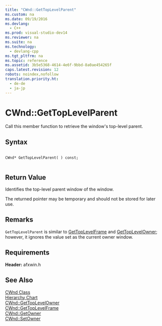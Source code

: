 ```yaml
---
title: "CWnd::GetTopLevelParent"
ms.custom: na
ms.date: 09/19/2016
ms.devlang: 
  - C++
ms.prod: visual-studio-dev14
ms.reviewer: na
ms.suite: na
ms.technology: 
  - devlang-cpp
ms.tgt_pltfrm: na
ms.topic: reference
ms.assetid: 3b5e5368-4614-4e6f-9bbd-8a0ae454265f
caps.latest.revision: 12
robots: noindex,nofollow
translation.priority.ht: 
  - de-de
  - ja-jp
---
```

# CWnd::GetTopLevelParent
Call this member function to retrieve the window's top-level parent.  
  
## Syntax  
  
```  
  
CWnd* GetTopLevelParent( ) const;  
  
```  
  
## Return Value  
 Identifies the top-level parent window of the window.  
  
 The returned pointer may be temporary and should not be stored for later use.  
  
## Remarks  
 `GetTopLevelParent` is similar to [GetTopLevelFrame](../vs140/CWnd--GetTopLevelFrame.md) and [GetTopLevelOwner](../vs140/CWnd--GetTopLevelOwner.md); however, it ignores the value set as the current owner window.  
  
## Requirements  
 **Header:** afxwin.h  
  
## See Also  
 [CWnd Class](../vs140/CWnd-Class.md)   
 [Hierarchy Chart](../vs140/Hierarchy-Chart.md)   
 [CWnd::GetTopLevelOwner](../vs140/CWnd--GetTopLevelOwner.md)   
 [CWnd::GetTopLevelFrame](../vs140/CWnd--GetTopLevelFrame.md)   
 [CWnd::GetOwner](../vs140/CWnd--GetOwner.md)   
 [CWnd::SetOwner](../vs140/CWnd--SetOwner.md)